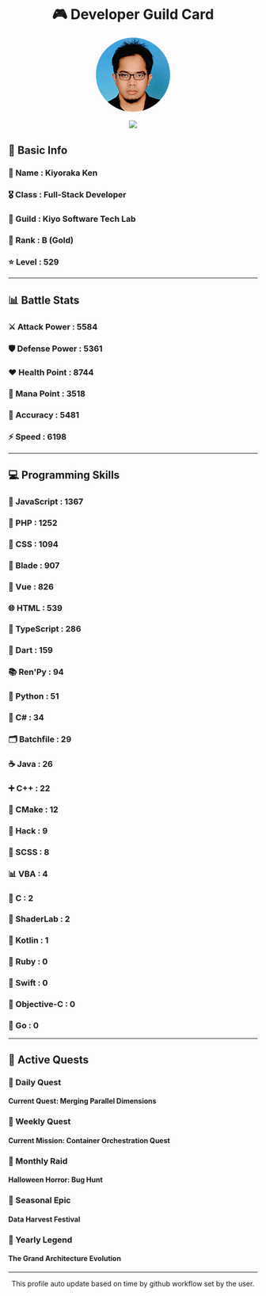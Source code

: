 <div align="center">

# 🎮 Developer Guild Card

<!-- Replace with your profile image -->
<img src="./assets/profile.png" width="150" height="150" style="border-radius: 50%"/>

![](https://komarev.com/ghpvc/?username=Kiyoraka&style=flat)
</div>

##  📌 Basic Info
### 👤 Name : Kiyoraka Ken
### 🎖️ Class : Full-Stack Developer
### 🎪 Guild : Kiyo Software Tech Lab 
### 🥇 Rank : B (Gold)
### ⭐ Level : 529

---
## 📊 Battle Stats

### ⚔️ Attack Power  : 5584 
### 🛡️ Defense Power : 5361 
### ❤️ Health Point  : 8744 
### 🔮 Mana Point    : 3518 
### 🎯 Accuracy      : 5481 
### ⚡ Speed         : 6198

---
## 💻 Programming Skills

### 📜 JavaScript : 1367
### 🐘 PHP : 1252
### 🎨 CSS : 1094
### 🧷 Blade : 907
### 💚 Vue : 826
### 🌐 HTML : 539
### 🔷 TypeScript : 286
### 🎯 Dart : 159
### 📚 Ren'Py : 94
### 🐍 Python : 51
### 🎯 C# : 34
### 🗂️ Batchfile : 29
### ☕ Java : 26
### ➕ C++ : 22
### 🧱 CMake : 12
### 🧬 Hack : 9
### 🎨 SCSS : 8
### 📊 VBA : 4
### 🎯 C : 2
### 📄 ShaderLab : 2
### 🔰 Kotlin : 1
### 💎 Ruby : 0
### 📱 Swift : 0
### 🍎 Objective-C : 0
### 🐹 Go : 0

---
## 📜 Active Quests

### 🌅 Daily Quest

#### Current Quest: Merging Parallel Dimensions

### 📅 Weekly Quest
#### Current Mission: Container Orchestration Quest

### 🌙 Monthly Raid
#### Halloween Horror: Bug Hunt

### 🌠 Seasonal Epic
#### Data Harvest Festival

### 👑 Yearly Legend
#### The Grand Architecture Evolution

---
<div align="center">
  This profile auto update based on time by github workflow set by the user.
</div>